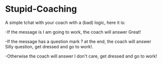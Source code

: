# Stupid-Coaching

A simple tchat with your coach with a (bad) logic, here it is:

-If the message is I am going to work, the coach will answer Great!

-If the message has a question mark ? at the end, the coach will answer Silly question, get dressed and go to work!.

-Otherwise the coach will answer I don't care, get dressed and go to work!
